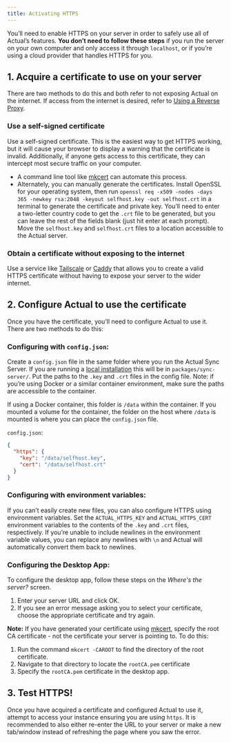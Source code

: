 ```yaml
---
title: Activating HTTPS
---
```


You’ll need to enable HTTPS on your server in order to safely use all of Actual’s features. **You don’t need to follow these steps** if you run the server on your own computer and only access it through `localhost`, or if you’re using a cloud provider that handles HTTPS for you.

## 1. Acquire a certificate to use on your server

There are two methods to do this and both refer to not exposing Actual on the internet. If access from the internet is desired, refer to [Using a Reverse Proxy](/docs/config/reverse-proxies).

### Use a self-signed certificate

Use a self-signed certificate. This is the easiest way to get HTTPS working, but it will cause your browser to display a warning that the certificate is invalid. Additionally, if anyone gets access to this certificate, they can intercept most secure traffic on your computer.
   - A command line tool like [mkcert](https://github.com/FiloSottile/mkcert) can automate this process.
   - Alternately, you can manually generate the certificates. Install OpenSSL for your operating system, then run `openssl req -x509 -nodes -days 365 -newkey rsa:2048 -keyout selfhost.key -out selfhost.crt` in a terminal to generate the certificate and private key. You’ll need to enter a two-letter country code to get the `.crt` file to be generated, but you can leave the rest of the fields blank (just hit enter at each prompt). Move the `selfhost.key` and `selfhost.crt` files to a location accessible to the Actual server.

### Obtain a certificate without exposing to the internet
Use a service like [Tailscale](https://tailscale.com/kb/1153/enabling-https/) or [Caddy](https://caddyserver.com/docs/automatic-https#dns-challenge) that allows you to create a valid HTTPS certificate without having to expose your server to the wider internet.

## 2. Configure Actual to use the certificate
Once you have the certificate, you’ll need to configure Actual to use it. There are two methods to do this:

### Configuring with `config.json`:
Create a `config.json` file in the same folder where you run the Actual Sync Server. If you are running a [local installation](https://actualbudget.com/docs/install/local) this will be in ```packages/sync-server/```. Put the paths to the `.key` and `.crt` files in the config file. Note: if you’re using Docker or a similar container environment, make sure the paths are accessible to the container.

If using a Docker container, this folder is `/data` within the container. If you mounted a volume for the container, the folder on the host where `/data` is mounted is where you can place the `config.json` file.

`config.json`:

   ```json
   {
     "https": {
       "key": "/data/selfhost.key",
       "cert": "/data/selfhost.crt"
     }
   }
   ```

### Configuring with environment variables:
If you can’t easily create new files, you can also configure HTTPS using environment variables. Set the `ACTUAL_HTTPS_KEY` and `ACTUAL_HTTPS_CERT` environment variables to the contents of the `.key` and `.crt` files, respectively. If you’re unable to include newlines in the environment variable values, you can replace any newlines with `\n` and Actual will automatically convert them back to newlines.

### Configuring the Desktop App:
To configure the desktop app, follow these steps on the _Where's the server?_ screen.

1. Enter your server URL and click OK.
2. If you see an error message asking you to select your certificate, choose the appropriate certificate and try again.

**Note:** If you have generated your certificate using [mkcert](https://github.com/FiloSottile/mkcert), specify the root CA certificate - not the certificate your server is pointing to. To do this:
1. Run the command ```mkcert -CAROOT``` to find the directory of the root certificate.
2. Navigate to that directory to locate the ```rootCA.pem``` certificate
3. Specify the ```rootCA.pem``` certificate in the desktop app.

## 3. Test HTTPS!
Once you have acquired a certificate and configured Actual to use it, attempt to access your instance ensuring you are using `https`. It is recommended to also either re-enter the URL to your server or make a new tab/window instead of refreshing the page where you saw the error.

